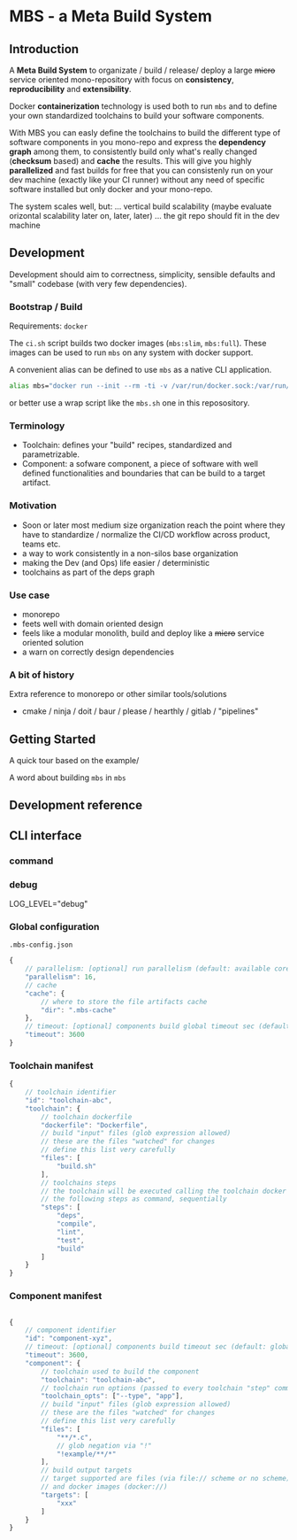 # MBS - a Meta Build System

## Introduction

A **Meta Build System** to organizate / build / release/ deploy a large ~~micro~~ service oriented mono-repository with focus on **consistency**, **reproducibility** and **extensibility**.

Docker **containerization** technology is used both to run `mbs` and to define your own standardized toolchains to build your software components.

With MBS you can easly define the toolchains to build the different type of software components in you mono-repo and express the **dependency graph** among them, to consistently build only what's really changed (**checksum** based) and **cache** the results. This will give you highly **parallelized** and fast builds for free that you can consistenly run on your dev machine (exactly like your CI runner) without any need of specific software installed but only docker and your mono-repo.

The system scales well, but:
... vertical build scalability (maybe evaluate orizontal scalability later on, later, later)
... the git repo should fit in the dev machine

## Development

Development should aim to correctness, simplicity, sensible defaults and "small" codebase (with very few dependencies).

### Bootstrap / Build

Requirements: `docker`

The `ci.sh` script builds two docker images (`mbs:slim`, `mbs:full`).
These images can be used to run `mbs` on any system with docker support.

A convenient alias can be defined to use `mbs` as a native CLI application.

```bash
alias mbs="docker run --init --rm -ti -v /var/run/docker.sock:/var/run/docker.sock -v $PWD:$PWD -w $PWD -e MBS_ROOT=$PWD mbs:full"
```

or better use a wrap script like the `mbs.sh` one in this reposository.

### Terminology
- Toolchain: defines your "build" recipes, standardized and parametrizable.
- Component: a sofware component, a piece of software with well defined functionalities and boundaries that can be build to a target artifact.

### Motivation
- Soon or later most medium size organization reach the point where they have to standardize / normalize the CI/CD workflow across product, teams etc.
- a way to work consistently in a non-silos base organization
- making the Dev (and Ops) life easier / deterministic
- toolchains as part of the deps graph

### Use case
- monorepo
- feets well with domain oriented design
- feels like a modular monolith, build and deploy like a ~~micro~~ service oriented solution
- a warn on correctly design dependencies

### A bit of history

Extra reference to monorepo or other similar tools/solutions

- cmake / ninja / doit / baur / please / hearthly / gitlab / "pipelines"

## Getting Started

A quick tour based on the example/

A word about building `mbs` in `mbs`

## Development reference

## CLI interface

### command

### debug

LOG_LEVEL="debug"

### Global configuration
`.mbs-config.json`

```js
{
    // parallelism: [optional] run parallelism (default: available cores)
    "parallelism": 16,
    // cache
    "cache": {
        // where to store the file artifacts cache
        "dir": ".mbs-cache"
    },
    // timeout: [optional] components build global timeout sec (default: infinity)
    "timeout": 3600
}
```

### Toolchain manifest

```js
{
    // toolchain identifier
    "id": "toolchain-abc",
    "toolchain": {
        // toolchain dockerfile
        "dockerfile": "Dockerfile",
        // build "input" files (glob expression allowed)
        // these are the files "watched" for changes
        // define this list very carefully
        "files": [
            "build.sh"
        ],
        // toolchains steps
        // the toolchain will be executed calling the toolchain docker image with
        // the following steps as command, sequentially
        "steps": [
            "deps",
            "compile",
            "lint",
            "test",
            "build"
        ]
    }
}
```

### Component manifest

```js

{
    // component identifier
    "id": "component-xyz",
    // timeout: [optional] components build timeout sec (default: global | :infinity)
    "timeout": 3600,
    "component": {
        // toolchain used to build the component
        "toolchain": "toolchain-abc",
        // toolchain run options (passed to every toolchain "step" commands)
        "toolchain_opts": ["--type", "app"],
        // build "input" files (glob expression allowed)
        // these are the files "watched" for changes
        // define this list very carefully
        "files": [
            "**/*.c",
            // glob negation via "!"
            "!example/**/*"
        ],
        // build output targets
        // target supported are files (via file:// scheme or no scheme)
        // and docker images (docker://)
        "targets": [
            "xxx"
        ]
    }
}
```
